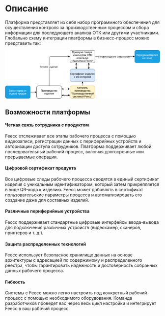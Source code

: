 # Описание 

Платформа представляет из себя набор программного обеспечения для осуществления контроля за производственным процессом и
сбора информации для последующего анализа ОТК или другими участниками. Глобально схему интеграции платформы в бизнесс-процесс
можно представить так:

![Busimess Schema](images/business_schema.png)

## Возможности платформы

#### Четкая связь сотрудника с продуктом

Feecc отслеживает все этапы рабочего процесса с помощью видеозаписи, регистрации данных с периферийных устройств и 
авторизации доступа сотрудников. Платформа поддерживает любой последовательный рабочий процесс, включая долгосрочные или
прерываемые операции.

#### Цифровой сертификат продукта

Все цифровые следы рабочего процесса сводятся в единый сертификат изделия с уникальным идентификатором, который затем 
прикрепляется в виде QR-кода к изделию. Feecc может добавлять в сертификат пользовательские параметры процесса и 
автоматизировать его создание даже для составных изделий.

#### Различные периферийные устройства

Feccc поддерживает стандартные цифровые интерфейсы ввода-вывода для подключения различных устройств 
(видеокамер, сканеров, принтеров и т. д.).

#### Защита распределенных технологий

Feecc использует безопасное хранилище данных на основе архитектуры с адресацией по содержимому и распределенного реестра,
чтобы гарантировать надежность и достоверность собранных данных рабочего процесса.

#### Гибкость
Системы с Feecc можно легко настроить под конкретный рабочий процесс с помощью необходимого оборудования. 
Команда разработчиков проведет вас через весь цикл настройки и интегрирует Feecc в ваш рабочий процесс.
